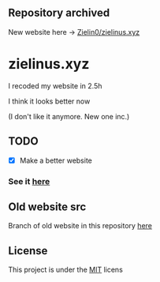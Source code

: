 ## Repository archived

New website here -> [Zielin0/zielinus.xyz](https://github.com/Zielin0/zielinus.xyz)

# zielinus.xyz

I recoded my website in 2.5h

I think it looks better now

(I don't like it anymore. New one inc.)

## TODO

- [x] Make a better website

### See it [here](https://www.zielinus.xyz/)

## Old website src

Branch of old website in this repository [here](https://github.com/Zielin0/zielinus.xyz/tree/old)

## License

This project is under the [MIT](./LICENSE) licens
